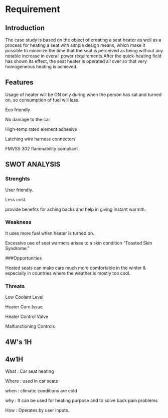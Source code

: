 # Requirement

## Introduction

The case study is based on the object of creating a seat heater as well as a process for heating a seat 
with simple design means, which make it possible to minimize the time that the seat is perceived as being
without any notable increase in overall power requirements.After the quick-heating field has shown 
 its effect, the seat heater is operated all over so that very homogeneous heating is achieved.

 ## Features

 Usage of heater will be ON only during when the person has sat and turned on, so consumption of
 fuel will less.

 Eco friendly

 No damage to the car

 High-temp rated element adhesive

 Latching wire harness connectors

 FMVSS 302 flammability compliant

## SWOT ANALYSIS

### Strenghts

User friendly.

Less cost.

provide benefits for aching backs and help in giving instant warmth.

### Weakness

It uses more fuel when heater is turned on.

Excessive use of seat warmers arises to a skin condition “Toasted Skin Syndrome.” 

###Opportunities

Heated seats can make cars much more comfortable in the winter & especially in countries where the weather is mostly too cool.

### Threats

Low Coolant Level

Heater Core Issue

Heater Control Valve

Malfunctioning Controls

## 4W's 1H

## 4w1H

What : Car seat heating

Where : used in car seats

when : climatic conditions are cold

why : It can be used for heating purpose and to solve back pain problems

How : Operates by user inputs.